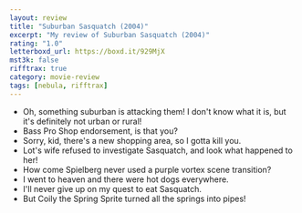 ```yaml
---
layout: review
title: "Suburban Sasquatch (2004)"
excerpt: "My review of Suburban Sasquatch (2004)"
rating: "1.0"
letterboxd_url: https://boxd.it/929MjX
mst3k: false
rifftrax: true
category: movie-review
tags: [nebula, rifftrax]
---
```


- Oh, something suburban is attacking them! I don't know what it is, but it's definitely not urban or rural!
- Bass Pro Shop endorsement, is that you?
- Sorry, kid, there's a new shopping area, so I gotta kill you.
- Lot's wife refused to investigate Sasquatch, and look what happened to her!
- How come Spielberg never used a purple vortex scene transition?
- I went to heaven and there were hot dogs everywhere.
- I'll never give up on my quest to eat Sasquatch.
- But Coily the Spring Sprite turned all the springs into pipes!
